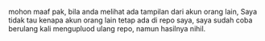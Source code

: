 mohon maaf pak, bila anda melihat ada tampilan dari akun orang lain, Saya tidak tau kenapa akun orang lain tetap ada di repo saya, saya sudah coba berulang kali mengupluod ulang repo, namun hasilnya nihil.
